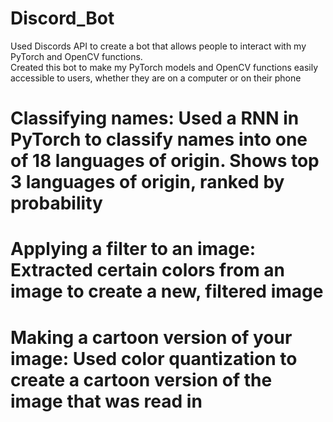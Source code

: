 # Discord_Bot
Used Discords API to create a bot that allows people to interact with my PyTorch and OpenCV functions.
<br>
Created this bot to make my PyTorch models and OpenCV functions easily accessible to users, whether they are on a computer or on their phone
# Classifying names: Used a RNN in PyTorch to classify names into one of 18 languages of origin. Shows top 3 languages of origin, ranked by probability

# Applying a filter to an image: Extracted certain colors from an image to create a new, filtered image


# Making a cartoon version of your image: Used color quantization to create a cartoon version of the image that was read in

